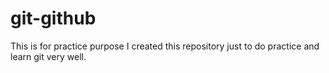 # git-github
This is for practice purpose 
I created this repository just to do practice and learn git very well.

